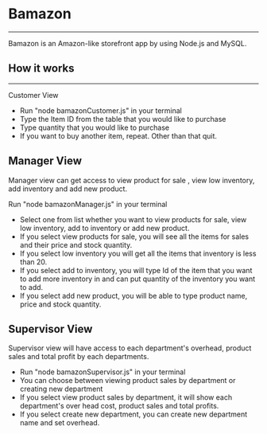 # Bamazon
<hr>
Bamazon is an Amazon-like storefront app by using Node.js and MySQL.

## How it works
<hr>
Customer View

* Run "node bamazonCustomer.js" in your terminal
* Type the Item ID from the table that you would like to purchase 
* Type quantity that you would like to purchase
* If you want to buy another item, repeat. Other than that quit.

## Manager View
Manager view can get access to view product for sale , view low inventory, add inventory and add new product.

Run "node bamazonManager.js" in your terminal
* Select one from list whether you want to view products for sale, view low inventory, add to inventory or add new product.
* If you select view products for sale, you will see all the items for sales and their price and stock quantity.
* If you select low inventory you will get all the items that inventory is less than 20.
* If you select add to inventory, you will type Id of the item that you want to add more inventory in and can put quantity of the inventory you want to add.
*  If you select add new product, you will be able to type product name, price and stock quantity.


## Supervisor View
Supervisor view will have access to each department's overhead, product sales and total profit by each departments.

* Run "node bamazonSupervisor.js" in your terminal
* You can choose between viewing product sales by department or creating new department
* If you select view product sales by department, it will show each department's over head cost, product sales and total profits.
* If you select create new department, you can create new department name and set overhead.


